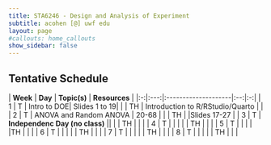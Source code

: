 ```yaml
---
title: STA6246 - Design and Analysis of Experiment
subtitle: acohen [@] uwf edu
layout: page
#callouts: home_callouts
show_sidebar: false
---
```



## Tentative Schedule

| **Week** | **Day** | **Topic(s)** | **Resources** |
|:-:|:---:|:--------------------|:--:|:-:|
| 1    | T     | Intro to DOE| Slides 1 to 19|
|      | TH    | Introduction to R/RStudio/Quarto | |
| 2    | T     | ANOVA and Random ANOVA | 20-68 |
|      | TH    | |Slides 17-27 |
| 3    | T     | **Independenc Day (no class)** || 
|      | TH    |   | | 
| 4    | T     |  |  |
|      | TH    |  | |
| 5    | T     |  | | 
|      |TH     |  |  | 
| 6    | T     |  | |
|      | TH    |   |  | 
| 7    | T     |  | |
|      | TH    |  | |
| 8    | T     | |   |
|      | TH    |  |  |
